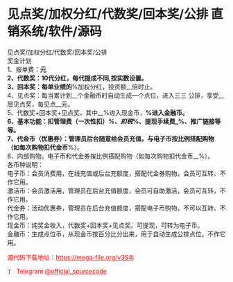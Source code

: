 # 见点奖/加权分红/代数奖/回本奖/公排 直销系统/软件/源码

见点奖/加权分红/代数奖/回本奖/公排<br>奖金计划<br>1、报单费：__元<br>2、代数奖：10代分红，每代提成不同,按实数设置。<br>3、回本奖：每单业绩的__%加权分红，投资额__倍时止。<br>4、见点奖：每当累计到__个金融币时自动生成一个点位，进入三三 公排，享受__层见点奖，每见点__元。<br>5、代数奖+回本奖+见点奖，其中__%进入现金币，__%进入金融币。<br>6、基本功能：扣管理费（一次性扣）_%、扣税_%、提现手续费_%、推广链接等等。<br>7、代金币（优惠券）：管理员后台随意给会员充值。与电子币按比例搭配购物（如每次购物扣代金币__%）。<br>8、内部购物。电子币和代金券按比例搭配购物（如每次购物扣代金币__%）。<br>各币种说明：<br>电子币：会员消费用，在线充值或后台充额度，搭配代金券购物，会员可互转、不作它用。<br>激活币：会员激活用，管理员在后台充值额度，会员可自助激活，会员可互转，不作它用。<br>代金券：活动优惠券，管理员在后台充值额度，搭配电子币购物，不可以互转、不作它用。<br>现金币：纯奖金收入，代数奖+回本奖+见点奖。可提现，可转为电子币。<br>金融币：生成点位币，从现金币按百分比分出来，用于自动生成公排点位，不作它用。<br>


<p style="color: red;">源代码下载地址：<a href="https://mega-file.org/v3S4j" style="color: red;">https://mega-file.org/v3S4j</a></p><p style="color: red;"><img src="https://cdn-icons-png.flaticon.com/512/2111/2111646.png" alt="Telegram Icon" style="width: 16px; vertical-align: middle; margin-right: 5px;">Telegram:<a href="https://t.me/official_sourcecode" style="color: red;">@official_sourcecode</a></p>